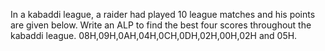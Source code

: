 In a kabaddi league, a raider had played 10 league matches and his points are given below. Write an ALP to find the best four scores throughout the kabaddi league.
08H,09H,0AH,04H,0CH,0DH,02H,00H,02H and 05H.
